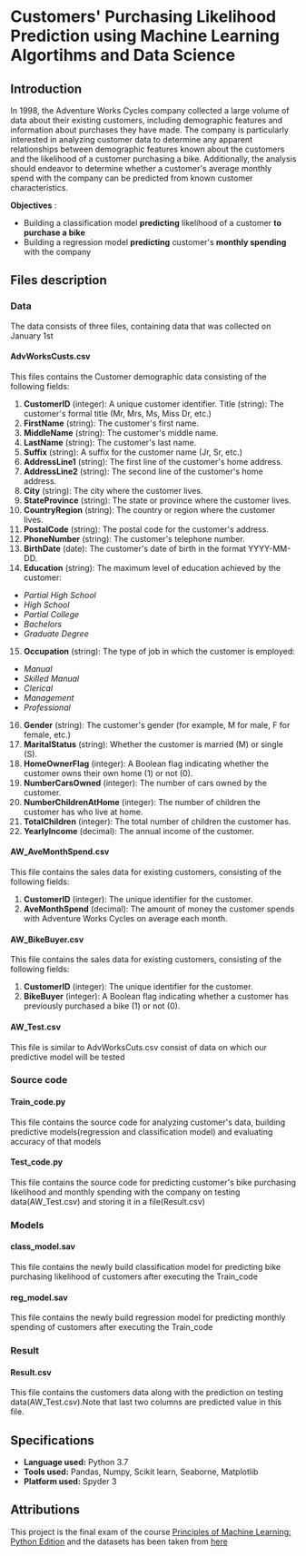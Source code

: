 # Customers' Purchasing Likelihood Prediction using Machine Learning Algortihms and Data Science
## Introduction 
In 1998, the Adventure Works Cycles company collected a large volume of data about their existing customers, including demographic features and information about purchases they have made. The company is particularly interested in analyzing customer data to determine any apparent relationships between demographic features known about the customers and the likelihood of a customer purchasing a bike. Additionally, the analysis should endeavor to determine whether a customer's average monthly spend with the company can be predicted from known customer characteristics.

**Objectives** :
- Building a classification model **predicting** likelihood of a customer **to purchase a bike**
- Building a regression model **predicting** customer's **monthly spending** with the company
## Files description
### Data
The data consists of three files, containing data that was collected on January 1st 

#### AdvWorksCusts.csv
This files contains the Customer demographic data consisting of the following fields:
1. **CustomerID** (integer): A unique customer identifier.
Title (string): The customer's formal title (Mr, Mrs, Ms, Miss Dr, etc.)
2. **FirstName** (string): The customer's first name.
3. **MiddleName** (string): The customer's middle name.
4. **LastName** (string): The customer's last name.
5. **Suffix** (string): A suffix for the customer name (Jr, Sr, etc.)
6. **AddressLine1** (string): The first line of the customer's home address.
7. **AddressLine2** (string): The second line of the customer's home address.
8. **City** (string): The city where the customer lives.
9. **StateProvince** (string): The state or province where the customer lives.
10. **CountryRegion** (string): The country or region where the customer lives.
11. **PostalCode** (string): The postal code for the customer's address.
12. **PhoneNumber** (string): The customer's telephone number.
13. **BirthDate** (date): The customer's date of birth in the format YYYY-MM-DD.
14. **Education** (string): The maximum level of education achieved by the customer:
- *Partial High School*
- *High School*
- *Partial College*
- *Bachelors*
- *Graduate Degree*
15. **Occupation** (string): The type of job in which the customer is employed:
- *Manual*
- *Skilled Manual*
- *Clerical*
- *Management*
- *Professional*
16. **Gender** (string): The customer's gender (for example, M for male, F for female, etc.)
17. **MaritalStatus** (string): Whether the customer is married (M) or single (S).
18. **HomeOwnerFlag** (integer): A Boolean flag indicating whether the customer owns their own home (1) or not (0).
19. **NumberCarsOwned** (integer): The number of cars owned by the customer.
20. **NumberChildrenAtHome** (integer): The number of children the customer has who live at home.
21. **TotalChildren** (integer): The total number of children the customer has.
22. **YearlyIncome** (decimal): The annual income of the customer.

#### AW_AveMonthSpend.csv
This file contains the sales data for existing customers, consisting of the following fields:
1. **CustomerID** (integer): The unique identifier for the customer.
2. **AveMonthSpend** (decimal): The amount of money the customer spends with Adventure Works Cycles on average each month.

#### AW_BikeBuyer.csv
This file contains the sales data for existing customers, consisting of the following fields:
1. **CustomerID** (integer): The unique identifier for the customer.
2. **BikeBuyer** (integer): A Boolean flag indicating whether a customer has previously purchased a bike (1) or not (0).
#### AW_Test.csv
This file is similar to AdvWorksCuts.csv consist of data on which our predictive model will be tested
### Source code
#### Train_code.py
This file contains the source code for analyzing customer's data, building predictive  models(regression and classification model) and evaluating accuracy of that models
#### Test_code.py
This file contains the source code for predicting customer's bike purchasing likelihood and monthly spending with the company on testing data(AW_Test.csv) and storing it in a file(Result.csv)
### Models
#### class_model.sav
This file contains the newly build classification model for predicting bike purchasing likelihood of customers after executing the Train_code
#### reg_model.sav
This file contains the newly build regression model for predicting monthly spending of customers after executing the Train_code
### Result
#### Result.csv
This file contains the customers data along with the prediction on testing data(AW_Test.csv).Note that last two columns are predicted value in this file. 
## Specifications
- **Language used:** Python 3.7
- **Tools used:** Pandas, Numpy, Scikit learn, Seaborne, Matplotlib
- **Platform used:** Spyder 3
## Attributions 
This project is the final exam of the course [Principles of Machine Learning: Python Edition](https://www.edx.org/course/principles-of-machine-learning-python-edition-4) and the datasets has been taken from [here](https://github.com/MicrosoftLearning/Principles-of-Machine-Learning-Python/tree/master/Final%20Exam)
